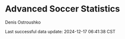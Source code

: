 # Advanced Soccer Statistics
Denis Ostroushko

<!-- gfm -->

Last successful data update: 2024-12-17 06:41:38 CST
